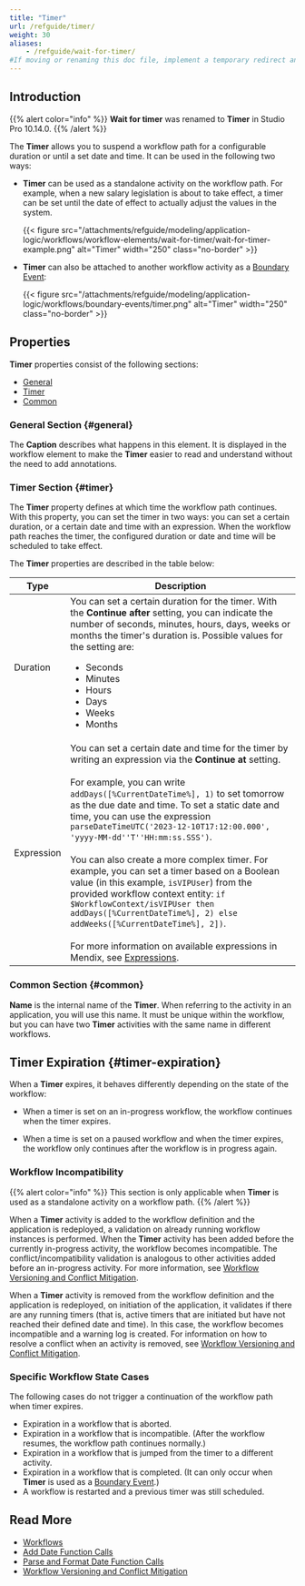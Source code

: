 ```yaml
---
title: "Timer"
url: /refguide/timer/
weight: 30
aliases:
    - /refguide/wait-for-timer/
#If moving or renaming this doc file, implement a temporary redirect and let the respective team know they should update the URL in the product. See Mapping to Products for more details.
---
```


## Introduction

{{% alert color="info" %}}
**Wait for timer** was renamed to **Timer** in Studio Pro 10.14.0.
{{% /alert %}}

The **Timer** allows you to suspend a workflow path for a configurable duration or until a set date and time. It can be used in the following two ways:

* **Timer** can be used as a standalone activity on the workflow path. For example, when a new salary legislation is about to take effect, a timer can be set until the date of effect to actually adjust the values in the system.

    {{< figure src="/attachments/refguide/modeling/application-logic/workflows/workflow-elements/wait-for-timer/wait-for-timer-example.png" alt="Timer" width="250" class="no-border" >}}

* **Timer** can also be attached to another workflow activity as a [Boundary Event](/refguide/boundary-events/):

    {{< figure src="/attachments/refguide/modeling/application-logic/workflows/boundary-events/timer.png" alt="Timer" width="250" class="no-border" >}}

## Properties

**Timer** properties consist of the following sections:

* [General](#general)
* [Timer](#timer)
* [Common](#common)

### General Section {#general}

The **Caption** describes what happens in this element. It is displayed in the workflow element to make the **Timer** easier to read and understand without the need to add annotations.

### Timer Section {#timer}

The **Timer** property defines at which time the workflow path continues. With this property, you can set the timer in two ways: you can set a certain duration, or a certain date and time with an expression. When the workflow path reaches the timer, the configured duration or date and time will be scheduled to take effect.

The **Timer** properties are described in the table below:

| Type | Description |
| --- | --- |
| Duration | You can set a certain duration for the timer. With the **Continue after** setting, you can indicate the number of seconds, minutes, hours, days, weeks or months the timer's duration is. Possible values for the setting are:<br /><ul><li>Seconds</li><li>Minutes</li><li>Hours</li><li>Days</li><li>Weeks</li><li>Months</li> </ul> |
| Expression | You can set a certain date and time for the timer by writing an expression via the **Continue at** setting.<br><br>For example, you can write `addDays([%CurrentDateTime%], 1)` to set tomorrow as the due date and time. To set a static date and time, you can use the expression `parseDateTimeUTC('2023-12-10T17:12:00.000', 'yyyy-MM-dd''T''HH:mm:ss.SSS')`.<br><br>You can also create a more complex timer. For example, you can set a timer based on a Boolean value (in this example, `isVIPUser`) from the provided workflow context entity: `if $WorkflowContext/isVIPUser then addDays([%CurrentDateTime%], 2) else addWeeks([%CurrentDateTime%], 2])`.<br><br>For more information on available expressions in Mendix, see [Expressions](/refguide/expressions/). |

### Common Section {#common}

**Name** is the internal name of the **Timer**. When referring to the activity in an application, you will use this name. It must be unique within the workflow, but you can have two **Timer** activities with the same name in different workflows.

## Timer Expiration {#timer-expiration}

When a **Timer** expires, it behaves differently depending on the state of the workflow:

* When a timer is set on an in-progress workflow, the workflow continues when the timer expires.

* When a time is set on a paused workflow and when the timer expires, the workflow only continues after the workflow is in progress again.

### Workflow Incompatibility

{{% alert color="info" %}}
This section is only applicable when **Timer** is used as a standalone activity on a workflow path.
{{% /alert %}}

When a **Timer** activity is added to the workflow definition and the application is redeployed, a validation on already running workflow instances is performed. When the **Timer** activity has been added before the currently in-progress activity, the workflow becomes incompatible. The conflict/incompatibility validation is analogous to other activities added before an in-progress activity. For more information, see [Workflow Versioning and Conflict Mitigation](/refguide/workflow-versioning/).

When a **Timer** activity is removed from the workflow definition and the application is redeployed, on initiation of the application, it validates if there are any running timers (that is, active timers that are initiated but have not reached their defined date and time). In this case, the workflow becomes incompatible and a warning log is created. For information on how to resolve a conflict when an activity is removed, see [Workflow Versioning and Conflict Mitigation](/refguide/workflow-versioning/).

### Specific Workflow State Cases

The following cases do not trigger a continuation of the workflow path when timer expires.

* Expiration in a workflow that is aborted.
* Expiration in a workflow that is incompatible. (After the workflow resumes, the workflow path continues normally.)
* Expiration in a workflow that is jumped from the timer to a different activity. 
* Expiration in a workflow that is completed. (It can only occur when **Timer** is used as a [Boundary Event](/refguide/boundary-events/).)
* A workflow is restarted and a previous timer was still scheduled.

## Read More

* [Workflows](/refguide/workflows/)
* [Add Date Function Calls](/refguide/add-date-function-calls/)
* [Parse and Format Date Function Calls](/refguide/parse-and-format-date-function-calls/)
* [Workflow Versioning and Conflict Mitigation](/refguide/workflow-versioning/)
